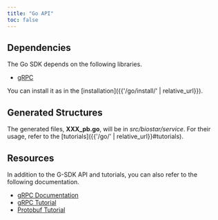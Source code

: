 ```yaml
---
title: "Go API"
toc: false
---
```


## Dependencies

The Go SDK depends on the following libraries.

* [gRPC](https://github.com/grpc/grpc-go)

You can install it as in the [installation]({{'/go/install/' | relative_url}}).


## Generated Structures

The generated files, __XXX_pb.go__, will be in _src/biostar/service_. For their usage, refer to the [tutorials]({{'/go/' | relative_url}}#tutorials).

## Resources

In addition to the G-SDK API and tutorials, you can also refer to the following documentation. 

* [gRPC Documentation](https://godoc.org/google.golang.org/grpc)
* [gRPC Tutorial](https://grpc.io/docs/tutorials/basic/go/)
* [Protobuf Tutorial](https://developers.google.com/protocol-buffers/docs/gotutorial)




